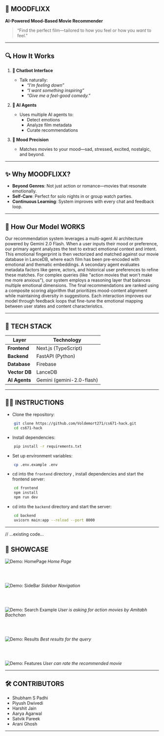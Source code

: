 ## 🚀 MOODFLIXX

**AI-Powered Mood-Based Movie Recommender**

> “Find the perfect film—tailored to how you feel or how you _want_ to feel.”

---

## 🔍 How It Works

1. **💬 Chatbot Interface**

   - Talk naturally:
     - _“I'm feeling down”_
     - _“I want something inspiring”_
     - _“Give me a feel-good comedy.”_

2. **🤖 AI Agents**

   - Uses multiple AI agents to:
     - Detect emotions
     - Analyze film metadata
     - Curate recommendations

3. **🎯 Mood Precision**
   - Matches movies to your mood—sad, stressed, excited, nostalgic, and beyond.

---

## ✨ Why MOODFLIXX?

- **Beyond Genres**: Not just action or romance—movies that resonate emotionally.
- **Self-Care**: Perfect for solo nights in or group watch parties.
- **Continuous Learning**: System improves with every chat and feedback loop.

---


## 🧠 How Our Model WORKS

Our recommendation system leverages a multi-agent AI architecture powered by Gemini 2.0 Flash. When a user inputs their mood or preference, our primary agent analyzes the text to extract emotional context and intent. This emotional fingerprint is then vectorized and matched against our movie database in LanceDB, where each film has been pre-encoded with emotional and thematic embeddings. A secondary agent evaluates metadata factors like genre, actors, and historical user preferences to refine these matches. For complex queries (like "action movies that won't make me more anxious"), our system employs a reasoning layer that balances multiple emotional dimensions. The final recommendations are ranked using a composite scoring algorithm that prioritizes mood-content alignment while maintaining diversity in suggestions. Each interaction improves our model through feedback loops that fine-tune the emotional mapping between user states and content characteristics.

---


## 🧰 TECH STACK

| Layer         | Technology                |
| ------------- | ------------------------- |
| **Frontend**  | Next.js (TypeScript)      |
| **Backend**   | FastAPI (Python)          |
| **Database**  | Firebase                  |
| **Vector DB** | LanceDB                   |
| **AI Agents** | Gemini (gemini-2.0-flash) |

---

## 👩‍💻 INSTRUCTIONS

- Clone the repository:

```bash
    git clone https://github.com/Voldemort271/cs671-hack.git
    cd cs671-hack
```

- Install dependencies:

```bash
    pip install -r requirements.txt
```

- Set up environment variables:

```bash
    cp .env.example .env
```

- cd into the `frontend` directory , install dependencies and start the frontend server:

```bash
    cd frontend
    npm install
    npm run dev
```

- cd into the `backend` directory and start the server:

```bash
    cd backend
    uvicorn main:app --reload --port 8000
```

---

// ...existing code...
## 📸 SHOWCASE

![Demo: HomePage](https://github.com/Voldemort271/cs671-hack/blob/main/images/img1.jpg)
*Home Page*

<br><br>

![Demo: SideBar](https://github.com/Voldemort271/cs671-hack/blob/main/images/img3.jpg)
*Sidebar Navigation*

<br><br>

![Demo: Search Example](https://github.com/Voldemort271/cs671-hack/blob/main/images/img2.jpg)
_User is asking for action movies by Amitabh Bachchan_

<br><br>

![Demo: Results](https://github.com/Voldemort271/cs671-hack/blob/main/images/img4.jpg)
_Best results for the query_

<br><br>

![Demo: Features](https://github.com/Voldemort271/cs671-hack/blob/main/images/img5.jpg)
_User can rate the recommended movie_

---

## 🛠 CONTRIBUTORS

- Shubham S Padhi
- Piyush Dwivedi
- Harshit Jain
- Aarya Agarwal
- Satvik Pareek
- Arani Ghosh

---
